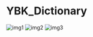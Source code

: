 # YBK_Dictionary
![img1](http://https://github.com/yagmurbarank/YBK_Dictionary/blob/main/img1.png/to/img1.png)
![img2](http://https://github.com/yagmurbarank/YBK_Dictionary/blob/main/img2.jpg/to/img2.jpg)
![img3](http://https://github.com/yagmurbarank/YBK_Dictionary/blob/main/img3.jpg/to/img3.jpg)
